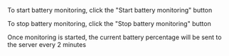 To start battery monitoring, click the "Start battery monitoring" button

To stop battery monitoring, click the "Stop battery monitoring" button

Once monitoring is started, the current battery percentage will be sent to the server every 2 minutes
